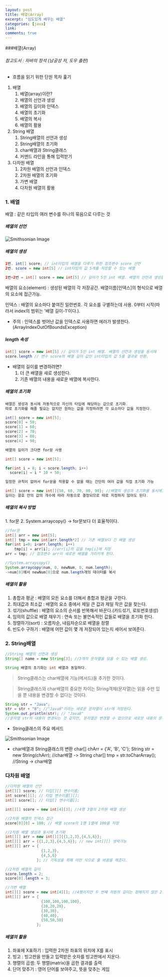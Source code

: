 ```yaml
---
layout: post
title: 배열(Array)
excerpt: "심도있게 배우는 배열"
categories: [java]
link:
comments: true
---
```


###배열(Array)

###### 참고도서 : 자바의 정석 (남궁성 저, 도우 출판)

* 흐름을 읽기 위한 단원 목차 훑기

1. 배열
    1. 배열(array)이란?
    2. 배열의 선언과 생성
    3. 배열의 길이와 인덱스
    4. 배열의 초기화
    5. 배열의 복사
    6. 배열의 활용
2. String 배열
    1. String배열의 선언과 생성
    2. String배열의 초기화
    3. char배열과 String클래스
    4. 커맨드 라인을 통해 입력받기
3. 다차원 배열
    1. 2차원 배열의 선언과 인덱스
    2. 2차원 배열의 초기화
    3. 가변 배열
    4. 다차원 배열의 활용

<h3>1. 배열</h3>

배열 : 같은 타입의 여러 변수를 하나의 묶음으로 다루는 것

<h5>배열의 선언</h5>

![Smithsonian Image](http://cfile22.uf.tistory.com/image/1527D7404FF63BFF0A37EB)<br />

<h5>배열의 생성</h5>

~~~java
1번. int[] score; // int타입의 배열을 다루기 위한 참조변수 score 선언
2번. score = new int[5] // int타입의 값 5개를 저장할 수 있는 배열

1번+2번 = int[] score = new int[5] // 길이가 5인 int 배열. 배열의 선언과 생성을 동시에
~~~

배열의 요소(element) : 생성된 배열의 각 저장공간. 배열이름[인덱스]의 형식으로 배열의 요소에 접근가능.

인덱스 : 배열의 요소마다 붙여진 일련번호. 각 요소를 구별하는데 사용. 0부터 시작(따라서 index의 범위는 '배열 길이-1'이다.).
* 주의 : 인덱스를 벗어난 값을 인덱스로 사용하면 에러가 발생한다.(ArrayIndexOutOfBoundsException)

<h5>length 속성</h5>

~~~java
int[] score = new int[5] // 길이가 5인 int 배열. 배열의 선언과 생성을 동시에
score.length // 변수 score의 배열 길이 값인 int타입의 값 5를 결과로 반환.
~~~
* 배열의 길이를 변경하려면?
  1. 더 큰 배열을 새로 생성한다.
  2. 기존 배열의 내용을 새로운 배열에 복사한다.

<h5>배열의 초기화</h5>

~~~java
배열은 생성과 동시에 자동적으로 자신의 타입에 해당하는 값으로 초기화.
따로 초기화를 해줄 필요는 없지만 원하는 값을 지정하려면 각 요소마다 값을 지정한다.

int[] score = new int[5];
score[0] = 50;
score[1] = 60;
score[2] = 70;
score[3] = 80;
score[4] = 90;

배열의 길이가 크다면 for문 사용

int[] score = new int[5];

for(int i = 0; i < score.length; i++)
  score[i] = i * 10 + 50;

일정한 규칙이 없어서 for문을 적용할 수 없을 때는 간단히 여러 값을 직접 초기화 가능

int[] score = new int[]{50, 60, 70, 80, 90}; //배열의 생성과 초기화를 동시에.
길이는 괄호 안의 값의 개수에 따라 자동으로 결정되므로 따로 지정하지 않아도 된다.
~~~

<h5>배열의 복사 방법</h5>
1. for문
2. System.arraycopy() -> for문보다 더 효율적이다.

~~~java
//for문
int[] arr = new int[5];
int[] tmp = new int[arr.length*2] // 기존 배열보다 긴 배열 생성
for(int i=0; i<arr.length; i++)
    tmp[i] = arr[i]; //arr[i]의 값을 tmp[i]에 저장
arr = tmp; // 참조변수 arr이 새로운 배열을 가리키게 한다.

//System.arraycopy()
System.arraycopy(num, 0, newNum, 0, num.length);
->num[0]에서 newNum[0]으로 num.length개의 데이터를 복사
~~~

<h5>배열의 활용</h5>

1. 총합과 평균 : 배열의 모든 요소를 더해서 총합과 평균을 구한다.
2. 최대값과 최소값 : 배열의 요소 중에서 제일 큰 값과 제일 작은 값을 찾는다.
3. 섞기(shuffle) : 배열의 요소의 순서를 반복해서 바꾼다.(카드섞기, 로또번호생성)
4. 임의의 값으로 배열 채우기 : 연속 또는 불연속적인 값들로 배열을 초기화 한다.
5. 정렬하기(sort) : 오름차순, 내림차순으로 배열을 정렬
6. 빈도수 구하기 : 배열에 어떤 값이 몇 개 저장되어 있는지 세어서 보여준다.

<h3>2. String배열</h3>

~~~java
//String 배열의 선언과 생성
String[] name = new String[3]; //3개의 문자열을 담을 수 있는 배열 생성.

String 배열의 초기화는 int 배열과 동일하다.
~~~

>String클래스는 char배열에 기능(메서드)을 추가한 것이다.

>String클래스와 char배열의 중요한 차이는 String객체(문자열)는 읽을 수만 있을 뿐 내용을 변경할 수 없다는 것이다.
~~~java
String str = "Java";
str = str + "8"; //"Java8"이라는 새로운 문자열이 str에 저장된다.
System.out.println(str); // "Java8"
//문자열 str의 내용이 변경되는 것 같지만, 문자열은 변경할 수 없으므로 새로운 내용의 문자열이 생성된다.
~~~

* String클래스의 주요 메서드

![Smithsonian Image](http://cfile23.uf.tistory.com/image/2612C83555C612AB1E99B9)<br />

* char배열과 String클래스의 변환
char[] chArr = {'A', 'B', 'C'};
String str = new String(chArr); //char배열 -> String
char[] tmp = str.toCharArray(); //String -> char배열

<h3>다차원 배열</h3>

~~~java
//다차원 배열의 선언
int[][] score; // 타입[][] 변수이름;
int score[][]; // 타입 변수이름[][];
int[] score[]; // 타입[] 변수이름[];

int[][] score = new int[4][3]; //4행 3열의 2차원 배열 생성

//2차원 배열의 인덱스 접근
score[0][0] = 100; // 배열 score의 1행 1열에 100을 저장

//2차원 배열 생성과 동시에 초기화
int[][] arr = new int[][]{{1,2,3},{4,5,6}};
int[][] arr = {{1,2,3},{4,5,6}}; // new int[][] 생략가능
int[][] arr = {
                {1,2,3},
                {4,5,6}
              }; // 가독성을 위해 이런 식으로 줄 바꿈을 해준다.

//2차원 배열의 길이
score.length = 2;
score[0].length = 3;

//가변 배열
int[][] score = new int[4][]; //4행이지만 두 번쨰 차원의 길이는 정해지지 않은 2차원 배열 생성
int[][] arr = {
                {100,100,100,100},
                {20,20,20},
                {30,30},
                {40,40},
                {50,50,50}
              };
~~~

<h5>배열의 활용</h5>

1. 좌표에 X표하기 : 입력한 2차원 좌표의 위치에 X를 표시
2. 빙고 : 빙고판을 만들고 입력받은 숫자를 빙고판에서 지운다.
3. 행렬의 곱셈: 두 행렬(matrix)을 곱한 결과를 출력
4. 단어 맞추기 : 영어 단어를 보여주고, 뜻을 맞추는 게임
